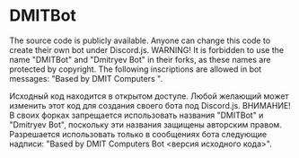 # DMITBot
The source code is publicly available. Anyone can change this code to create their own bot under Discord.js.
WARNING! It is forbidden to use the name "DMITBot" and "Dmitryev Bot" in their forks, as these names are protected by copyright. The following inscriptions are allowed in bot messages: "Based by DMIT Computers <source code version>".

Исходный код находится в открытом доступе. Любой желающий может изменить этот код для создания своего бота под Discord.js.
ВНИМАНИЕ! В своих форках запрещается использовать названия "DMITBot" и "Dmitryev Bot", поскольку эти названия защищены авторским правом. Разрешается использовать только в сообщениях бота следующие надписи: "Based by DMIT Computers Bot <версия исходного кода>".
